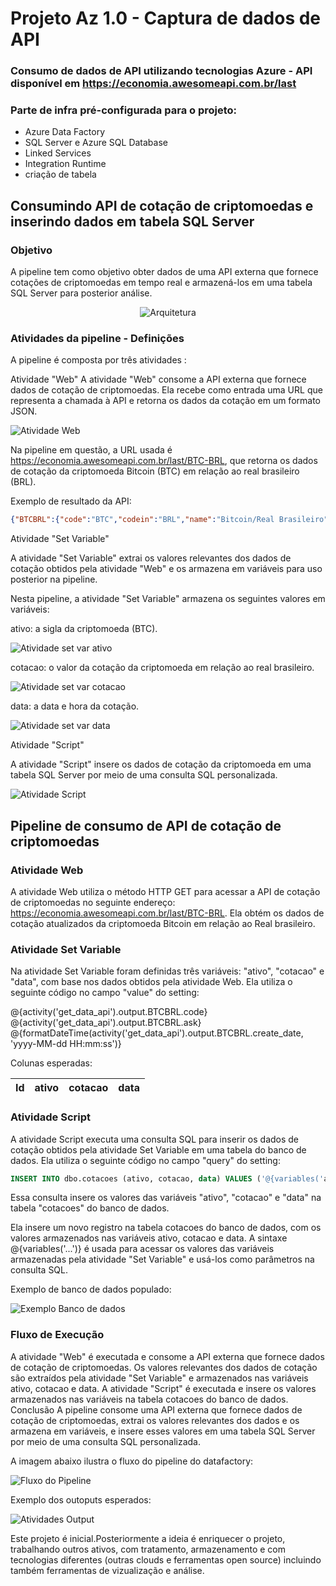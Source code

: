 # Projeto Az 1.0 - Captura de dados de API
### Consumo de dados de API utilizando tecnologias Azure - API disponível em https://economia.awesomeapi.com.br/last
### Parte de infra pré-configurada para o projeto:
- Azure Data Factory
- SQL Server e Azure SQL Database
- Linked Services
- Integration Runtime
- criação de tabela
## Consumindo API de cotação de criptomoedas e inserindo dados em tabela SQL Server
### Objetivo
A pipeline tem como objetivo obter dados de uma API externa que fornece cotações de criptomoedas em tempo real e armazená-los em uma tabela SQL Server para posterior análise.

<div align="center">
  
![Arquitetura](img/arq.JPG)
  
 </div>


### Atividades da pipeline - Definições
A pipeline é composta por três atividades :

Atividade "Web"
A atividade "Web" consome a API externa que fornece dados de cotação de criptomoedas.
Ela recebe como entrada uma URL que representa a chamada à API e retorna os dados da cotação em um formato JSON.

![Atividade Web](img/atvweb.JPG)

Na pipeline em questão, a URL usada é https://economia.awesomeapi.com.br/last/BTC-BRL, que retorna os dados de cotação da criptomoeda Bitcoin (BTC) em relação ao real brasileiro (BRL).

Exemplo de resultado da API:

~~~JSON
{"BTCBRL":{"code":"BTC","codein":"BRL","name":"Bitcoin/Real Brasileiro","high":"145901","low":"143500","varBid":"-296","pctChange":"-0.2","bid":"144461","ask":"144508","timestamp":"1680460621","create_date":"2023-04-02 15:37:01"}}
~~~

Atividade "Set Variable"

A atividade "Set Variable" extrai os valores relevantes dos dados de cotação obtidos pela atividade "Web" e os armazena em variáveis para uso posterior na pipeline.

Nesta pipeline, a atividade "Set Variable" armazena os seguintes valores em variáveis:

ativo: a sigla da criptomoeda (BTC).

![Atividade set var ativo](img/atvsetvaratv.JPG)

cotacao: o valor da cotação da criptomoeda em relação ao real brasileiro.

![Atividade set var cotacao](img/atvsetvarcot.JPG)

data: a data e hora da cotação.

![Atividade set var data](img/atvsetvardta.JPG)


Atividade "Script"

A atividade "Script" insere os dados de cotação da criptomoeda em uma tabela SQL Server por meio de uma consulta SQL personalizada.

![Atividade Script](img/atvscript.JPG)

## Pipeline de consumo de API de cotação de criptomoedas

### Atividade Web

A atividade Web utiliza o método HTTP GET para acessar a API de cotação de criptomoedas no seguinte endereço: https://economia.awesomeapi.com.br/last/BTC-BRL. Ela obtém os dados de cotação atualizados da criptomoeda Bitcoin em relação ao Real brasileiro.

### Atividade Set Variable

Na atividade Set Variable foram definidas três variáveis: "ativo", "cotacao" e "data", com base nos dados obtidos pela atividade Web. Ela utiliza o seguinte código no campo "value" do setting:

@{activity('get_data_api').output.BTCBRL.code}
@{activity('get_data_api').output.BTCBRL.ask}
@{formatDateTime(activity('get_data_api').output.BTCBRL.create_date, 'yyyy-MM-dd HH:mm:ss')}

Colunas esperadas:

Id   | ativo | cotacao | data 
---- | ----- |---------|-----

### Atividade Script

A atividade Script executa uma consulta SQL para inserir os dados de cotação obtidos pela atividade Set Variable em uma tabela do banco de dados. Ela utiliza o seguinte código no campo "query" do setting:

~~~SQL
INSERT INTO dbo.cotacoes (ativo, cotacao, data) VALUES ('@{variables('ativo')}', '@{variables('cotacao')}', '@{variables('data')}')
~~~

Essa consulta insere os valores das variáveis "ativo", "cotacao" e "data" na tabela "cotacoes" do banco de dados.

Ela insere um novo registro na tabela cotacoes do banco de dados, com os valores armazenados nas variáveis ativo, cotacao e data. A sintaxe @{variables('...')} é usada para acessar os valores das variáveis armazenadas pela atividade "Set Variable" e usá-los como parâmetros na consulta SQL.

Exemplo de banco de dados populado:

![Exemplo Banco de dados](img/bdetl.JPG)


### Fluxo de Execução
A atividade "Web" é executada e consome a API externa que fornece dados de cotação de criptomoedas.
Os valores relevantes dos dados de cotação são extraídos pela atividade "Set Variable" e armazenados nas variáveis ativo, cotacao e data.
A atividade "Script" é executada e insere os valores armazenados nas variáveis na tabela cotacoes do banco de dados.
Conclusão
A pipeline consome uma API externa que fornece dados de cotação de criptomoedas, extrai os valores relevantes dos dados e os armazena em variáveis, e insere esses valores em uma tabela SQL Server por meio de uma consulta SQL personalizada. 

A imagem abaixo ilustra o fluxo do pipeline do datafactory:

![Fluxo do Pipeline](img/adfpipelineetlbtc.JPG)

Exemplo dos outoputs esperados:

![Atividades Output](img/adfoutetlbtc.JPG)

Este projeto é inicial.Posteriormente a ideia é enriquecer o projeto, trabalhando outros ativos, com tratamento, armazenamento e com tecnologias diferentes (outras clouds e ferramentas open source) incluindo também ferramentas de vizualização e análise.
